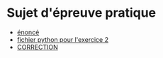 # Sujet d'épreuve pratique
* [énoncé](22-11-9(25).pdf)
* [fichier python pour l'exercice 2](22-11-9(25).py)
* [CORRECTION](https://github.com/thfruchart/tnsi/blob/main/EP/22-NSI-25/CORR-sujetD.ipynb)
